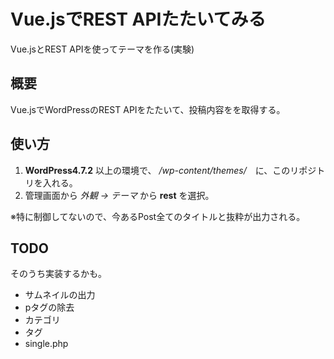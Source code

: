 # Vue.jsでREST APIたたいてみる

Vue.jsとREST APIを使ってテーマを作る(実験)

## 概要

Vue.jsでWordPressのREST APIをたたいて、投稿内容をを取得する。


## 使い方

1. **WordPress4.7.2** 以上の環境で、 */wp-content/themes/*　に、このリポジトリを入れる。
2. 管理画面から *外観 -> テーマ* から **rest** を選択。

※特に制御してないので、今あるPost全てのタイトルと抜粋が出力される。

## TODO

そのうち実装するかも。

+ サムネイルの出力
+ pタグの除去
+ カテゴリ
+ タグ
+ single.php
